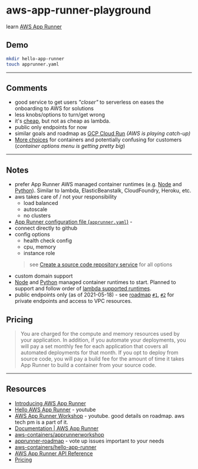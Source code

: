 <!--
---
tags: ["aws", "app-runner", "containers"]
summary: "learn AWS App Runner"
---
-->
# aws-app-runner-playground

learn [AWS App Runner](https://aws.amazon.com/blogs/containers/introducing-aws-app-runner/)

## Demo

```sh
mkdir hello-app-runner
touch apprunner.yaml

```

---

## Comments

* good service to get users *"closer"* to serverless on eases the onboarding to AWS for solutions
* less knobs/options to turn/get wrong
* it's [cheap](https://aws.amazon.com/apprunner/pricing/), but not as cheap as lambda.
* public only endpoints for now
* similar goals and roadmap as [GCP Cloud Run](https://cloud.google.com/run) *(AWS is playing catch-up)*
* [More choices](https://twitter.com/jrhunt/status/1394797751880208384?s=20) for containers and potentially confusing for customers (*container options menu is getting pretty big*)

---
## Notes

* prefer App Runner AWS managed container runtimes (e.g. [Node](https://docs.aws.amazon.com/apprunner/latest/dg/service-source-code-nodejs.html) and [Python](https://docs.aws.amazon.com/apprunner/latest/dg/service-source-code-python.html)).  Similar to lambda, ElasticBeanstalk, CloudFoundry, Heroku, etc.
* aws takes care of / not your responsibility
    * load balanced
    * autoscale
    * no clusters
* [App Runner configuration file (`apprunner.yaml`)](https://docs.aws.amazon.com/apprunner/latest/dg/config-file.html) -
* connect directly to github
* config options
    * health check config
    * cpu, memory
    * instance role
    > see [Create a source code repository service](https://docs.aws.amazon.com/apprunner/latest/api/API_CreateService.html#API_CreateService_Example_1) for all options
* custom domain support
* [Node](https://docs.aws.amazon.com/apprunner/latest/dg/service-source-code-nodejs.html) and [Python](https://docs.aws.amazon.com/apprunner/latest/dg/service-source-code-python.html) managed container runtimes to start.  Planned to support and follow order of [lambda supported runtimes](https://docs.aws.amazon.com/lambda/latest/dg/lambda-runtimes.html).
* public endpoints only (as of 2021-05-18) - see [roadmap](https://github.com/aws/apprunner-roadmap/projects/1) [`#1`](https://github.com/aws/apprunner-roadmap/issues/1), [`#2`](https://github.com/aws/apprunner-roadmap/issues/2) for private endpoints and access to VPC resources.

## Pricing

> You are charged for the compute and memory resources used by your application. In addition, if you automate your deployments, you will pay a set monthly fee for each application that covers all automated deployments for that month. If you opt to deploy from source code, you will pay a build fee for the amount of time it takes App Runner to build a container from your source code.

---
## Resources

* [Introducing AWS App Runner](https://aws.amazon.com/blogs/containers/introducing-aws-app-runner/)
* [Hello AWS App Runner](https://www.youtube.com/watch?v=HJsULvSJWes) - youtube
* [AWS App Runner Workshop](https://www.youtube.com/watch?v=97Ua6Gv_HSo) - youtube.  good details on roadmap.  aws tech pm is a part of it.
* [Documentation | AWS App Runner](https://docs.aws.amazon.com/apprunner/latest/dg/what-is-apprunner.html)
* [aws-containers/apprunnerworkshop](https://github.com/aws-containers/apprunnerworkshop)
* [apprunner-roadmap](https://github.com/aws/apprunner-roadmap/projects/1) - vote up issues important to your needs
* [aws-containers/hello-app-runner](https://github.com/aws-containers/hello-app-runner)
* [AWS App Runner API Reference](https://docs.aws.amazon.com/apprunner/latest/api/Welcome.html)
* [Pricing](https://aws.amazon.com/apprunner/pricing/)